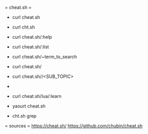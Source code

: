 = cheat.sh =

* curl cheat.sh
* curl cht.sh
* curl cheat.sh/:help
* curl cheat.sh/:list
* curl cheat.sh/~term_to_search

* curl cheat.sh/<TOPIC>
* curl cheat.sh/<TOPIC>/<SUB_TOPIC>
*
* curl cheat.sh/lua/:learn

* yaourt cheat.sh
* cht.sh grep

= sources =
https://cheat.sh/
https://github.com/chubin/cheat.sh

